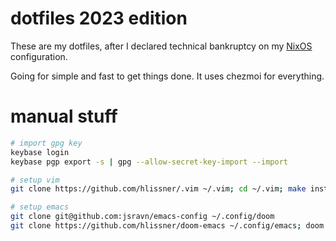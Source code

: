 # dotfiles 2023 edition

These are my dotfiles, after I declared technical bankruptcy on my
[NixOS](https://github.com/jsravn/dotfiles-nixos) configuration.

Going for simple and fast to get things done. It uses chezmoi for everything.

# manual stuff

```sh
# import gpg key
keybase login
keybase pgp export -s | gpg --allow-secret-key-import --import

# setup vim
git clone https://github.com/hlissner/.vim ~/.vim; cd ~/.vim; make install

# setup emacs
git clone git@github.com:jsravn/emacs-config ~/.config/doom
git clone https://github.com/hlissner/doom-emacs ~/.config/emacs; doom up
```